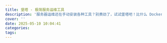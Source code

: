 ```yaml
---
title: 堡塔 - 极简服务运维工具
description: '服务器运维还在手动安装各种工具？别费劲了，试试堡塔吧！比什么 Docker 都简单！'
cover: ''
date: 2025-05-10 10:04:41
categories:
tags:
---
```

